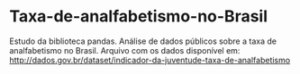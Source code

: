 # Taxa-de-analfabetismo-no-Brasil
Estudo da biblioteca pandas.
Análise de dados públicos sobre a taxa de analfabetismo no Brasil.
Arquivo com os dados disponível em: http://dados.gov.br/dataset/indicador-da-juventude-taxa-de-analfabetismo
